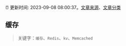 :alarm_clock: 更新时间: 2023-09-08 08:00:37。[文章来源](/README.md)、[文章分类](/TAGS.md)

## 缓存


> 关键字：`缓存`、`Redis`、`kv`、`Memcached`




